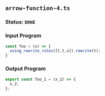 ## `arrow-function-4.ts`

### Status: `DONE`

### Input Program

```typescript
const foo = (x) => {
  using_rewrite_rules([t,t,x]).rewrite(t);
}
```

### Output Program

```typescript
export const foo_1 = (x_2) => {
  x_2;
};
```

